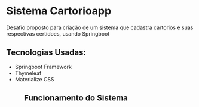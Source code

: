 # Sistema Cartorioapp
Desafio proposto para criação de um sistema que cadastra cartorios e suas respectivas certidoes, usando Springboot


<h2>Tecnologias Usadas:</h2>
<ul>
 <li>Springboot Framework</li>
 <li>Thymeleaf</li>
  <li>Materialize CSS</li>
 <ul>
 
<h2>Funcionamento do Sistema</h2>

